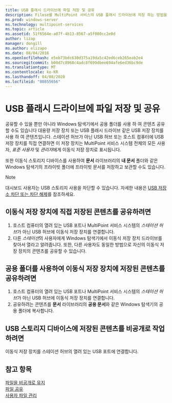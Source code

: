 ```yaml
---
title: USB 플래시 드라이브에 파일 저장 및 공유
description: Filese를 MultiPoint 서비스의 USB 플래시 드라이브에 저장 하는 방법을 알아봅니다.
ms.prod: windows-server
ms.technology: multipoint-services
ms.topic: article
ms.assetid: 51f6564e-a07f-4b13-8567-a5f080cc2e0d
author: lizap
manager: dongill
ms.author: elizapo
ms.date: 08/04/2016
ms.openlocfilehash: e5eb73bdc630d375a19da5c42ed6ceb265eab2e4
ms.sourcegitcommit: b00d7c8968c4adc8f699dbee694afe6ed36bc9de
ms.translationtype: MT
ms.contentlocale: ko-KR
ms.lasthandoff: 04/08/2020
ms.locfileid: "80855656"
---
```

# <a name="save-and-share-files-on-a-usb-flash-drive"></a>USB 플래시 드라이브에 파일 저장 및 공유
공유할 수 있을 뿐만 아니라 Windows 탐색기에서 공용 폴더를 사용 하 여 콘텐츠 공유할 수도 있습니다 대용량 저장 장치 또는 USB 플래시 드라이브 같은 USB 저장 장치를 사용 하 여 콘텐츠입니다. 스테이션 허브가 아닌 USB 허브 또는 호스트 컴퓨터에 USB 저장 장치를 직접 연결하면 이 저장 장치는 MultiPoint 서비스 시스템 전체의 모든 사용자, *표준 사용자* 및 *관리자*에게 이동식 저장 장치로 표시됩니다.  
  
또한 이동식 스토리지 디바이스를 사용하여 **문서** 라이브러리의 **내 문서** 폴더와 같은 Windows 탐색기의 프라이빗 폴더에 프라이빗 문서를 저장하고 보관할 수도 있습니다.  
  
 > [!NOTE]  
 > 대시보드 사용자는 USB 스토리지 사용을 차단할 수 있습니다. 자세한 내용은 [USB 저장소 차단 또는 차단 해제](Block-or-Unblock-USB-Storage.md)를 참조하세요.  
  
## <a name="to-share-content-that-is-stored-directly-on-a-removable-storage-device"></a>이동식 저장 장치에 직접 저장된 콘텐츠를 공유하려면  
  
1.  호스트 컴퓨터의 열려 있는 USB 포트나 MultiPoint 서비스 시스템의 *스테이션 허브*가 아닌 USB 허브에 이동식 저장 장치를 연결합니다.  
2.  다른 *스테이션*의 사용자에게 Windows 탐색기에서 이동식 저장 장치 드라이브를 찾아서 열라고 알려줍니다. 또한, 다른 사용자도 동일한 방법으로 자신의 이동식 저장 장치의 콘텐츠를 공유할 수 있습니다.  
  
## <a name="to-share-content-that-is-stored-on-a-removable-storage-device-by-using-public-folders"></a>공용 폴더를 사용하여 이동식 저장 장치에 저장된 콘텐츠를 공유하려면  
  
1.  호스트 컴퓨터의 열려 있는 USB 포트나 MultiPoint 서비스 시스템의 *스테이션 허브*가 아닌 USB 허브에 이동식 저장 장치를 연결합니다.  
2.  공유하려는 콘텐츠를 **문서** 라이브러리의 **공용 문서**와 같은 Windows 탐색기의 공용 폴더에 복사합니다.  
  
## <a name="to-privately-work-with-content-that-is-stored-on-a-usb-storage-device"></a>USB 스토리지 디바이스에 저장된 콘텐츠를 비공개로 작업하려면  
  
이동식 저장 장치를 스테이션 허브의 열려 있는 USB 포트에 연결합니다.  
  
## <a name="see-also"></a>참고 항목  
[파일을 비공개로 유지](Keep-Files-Private.md)  
[파일 공유](Share-Files.md)  
[사용자 파일 관리](Manage-User-Files.md)